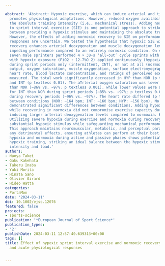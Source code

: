 ---
abstract: 'Abstract: Hypoxic exercise, which can induce arterial and tissue deoxygenation,
  promotes physiological adaptations. However, reduced oxygen availability can lower
  the absolute training intensity (i.e., mechanical stress). Adding normoxic recovery
  to sprint interval exercise (SIE) is one potential approach to strike a balance
  between providing a hypoxic stimulus and maintaining the absolute training intensity.
  However, the effects of adding normoxic recovery to SIE on performance and physiological
  responses are uncertain. We tested the hypothesis that hypoxic SIE with normoxic
  recovery enhances arterial deoxygenation and muscle deoxygenation levels without
  impeding performance compared to an entirely normoxic condition. On separate days,
  seven male sprinters performed 4 × 30‐s ‘all‐out’ cycle sprints with 4.5‐min recovery
  with hypoxic exposure (FiO2 : 12.7%O 2) applied continuously (hypoxia, HYP), intermittently
  during sprint periods only (intermittent, INT), or not at all (normoxia, NOR). Power
  output, oxygen saturation, muscle oxygenation, surface electromyography (EMG) activity,
  heart rate, blood lactate concentration, and ratings of perceived exertion were
  measured. The total work significantly decreased in HYP than NOR (p textless 0.05)
  and INT (p textless 0.01). The aTrterial oxygen saturation was lower during HYP
  than NOR (∼86% vs. ∼97%; p textless 0.001), while lower values were also obtained
  for INT than NOR during sprint periods (∼85% vs. ∼97%; p textless 0.001) but not
  during recovery periods (∼96% vs. ∼97%). The heart rate differed (p textless 0.05)
  between conditions (NOR: ∼164 bpm; INT: ∼160 bpm; HYP: ∼156 bpm). No other variables
  demonstrated significant differences between conditions. Adding hypoxia during exercise
  while recovering in normoxia did not compromise exercise capacity during SIE, despite
  inducing larger arterial deoxygenation levels compared to normoxia. Highlights:
  Utilizing severe hypoxia during exercise and normoxia during recovery induces a
  substantial hypoxic stimulus while safeguarding mechanical performance in sprinters.
  This approach maintains neuromuscular, metabolic, and perceptual parameters without
  any detrimental effects, ensuring athletes can perform at their best. Alternating
  hypoxia and normoxia during active and passive phases shows potential for optimizing
  hypoxic training, striking an ideal balance between the hypoxic stimulus and training
  intensity and load.'
authors:
- Naoya Takei
- Gaku Kakehata
- Takeru Inaba
- Yuki Morita
- Hinata Sano
- Olivier Girard
- Hideo Hatta
categories:
- PortaMon
date: '2024-03-11'
doi: 10.1002/ejsc.12076
featured: false
projects:
- sports-science
publication: '*European Journal of Sport Science*'
publication_types:
- '2'
publishDate: 2024-03-11 12:57:40.639313+00:00
tags: []
title: Effect of hypoxic sprint interval exercise and normoxic recovery on performance
  and acute physiological responses

---
